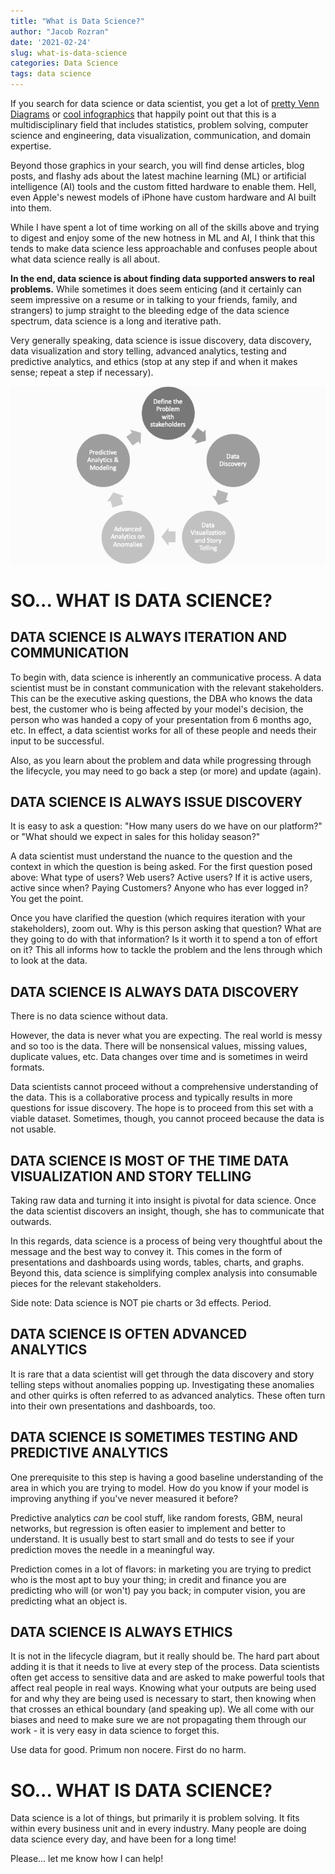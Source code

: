 ```yaml
---
title: "What is Data Science?"
author: "Jacob Rozran"
date: '2021-02-24'
slug: what-is-data-science
categories: Data Science
tags: data science
---
```


If you search for data science or data scientist, you get a lot of 
[pretty Venn Diagrams](https://www.google.com/search?q=data+science+venn+diagram)
or [cool infographics](https://www.google.com/search?q=modern+data+scientist) 
that happily point out that this is a multidisciplinary field that includes 
statistics, problem solving, computer science and engineering, data 
visualization, communication, and domain expertise.  

Beyond those graphics in your search, you will find dense articles, blog posts, 
and flashy ads about the latest machine learning (ML) or artificial 
intelligence (AI) tools and the custom fitted hardware to enable them. Hell, even 
Apple's newest models of iPhone have custom hardware and AI built into them. 

While I have spent a lot of time working on all of the skills above and trying 
to digest and enjoy some of the new hotness in ML and AI, I think that this 
tends to make data science less approachable and confuses people about what data 
science really is all about.

**In the end, data science is about finding data supported answers to real problems.** 
While sometimes it does seem enticing (and it certainly can seem 
impressive on a resume or in talking to your friends, family, and strangers) 
to jump straight to the bleeding edge of the data science spectrum, 
data science is a long and iterative path. 

Very generally speaking, data science is issue discovery, data discovery, data 
visualization and story telling, advanced analytics, testing and predictive 
analytics, and ethics (stop at any step if and when it makes sense; repeat a 
step if necessary).

<p align="center">

![Data Science Lifecycle](ds_lifecycle.png)

</p>

# SO... WHAT IS DATA SCIENCE? 

## DATA SCIENCE IS ALWAYS ITERATION AND COMMUNICATION

To begin with, data science is 
inherently an communicative process. A data scientist must be in constant 
communication with the relevant stakeholders. This can be the executive asking 
questions, the DBA who knows the data best, the customer who is being affected 
by your model's decision, the person who was handed a copy of your presentation 
from 6 months ago, etc. In effect, a data scientist works for all of these 
people and needs their input to be successful. 

Also, as you learn about the problem and data while progressing through the 
lifecycle, you may need to go back a step (or more) and update (again). 

## DATA SCIENCE IS ALWAYS ISSUE DISCOVERY

It is easy to ask a question: "How many users do we have on our platform?" or 
"What should we expect in sales for this holiday season?" 

A data scientist must understand the nuance to the question and the context in 
which the question is being asked. For the first question posed above: What type 
of users? Web users? Active users? If it is active users, active since when? 
Paying Customers? Anyone who has ever logged in? You get the point. 

Once you have clarified the question (which requires iteration with your 
stakeholders), zoom out. Why is this person asking that question? What are they 
going to do with that information? Is it worth it to spend a ton of 
effort on it? This all informs how to tackle the problem and the lens through
which to look at the data. 

## DATA SCIENCE IS ALWAYS DATA DISCOVERY

There is no data science without data. 

However, the data is never what you are expecting. The real world is messy and 
so too is the data. There will be nonsensical values, missing values, duplicate 
values, etc. Data changes over time and is sometimes in weird formats. 

Data scientists cannot proceed without a comprehensive understanding of the 
data. This is a collaborative process and typically results in more questions 
for issue discovery. The hope is to proceed from this set with a viable dataset. 
Sometimes, though, you cannot proceed because the data is not usable. 

## DATA SCIENCE IS MOST OF THE TIME DATA VISUALIZATION AND STORY TELLING

Taking raw data and turning it into insight is pivotal for data science. Once 
the data scientist discovers an insight, though, she has to communicate that 
outwards. 

In this regards, data science is a process of being very thoughtful about the 
message and the best way to convey it. This comes in the form of presentations 
and dashboards using words, tables, charts, and graphs. Beyond this, data 
science is simplifying complex analysis into consumable pieces for the relevant 
stakeholders. 

Side note: Data science is NOT pie charts or 3d effects. Period. 

## DATA SCIENCE IS OFTEN ADVANCED ANALYTICS

It is rare that a data scientist will get through the data discovery and story 
telling steps without anomalies popping up. Investigating these anomalies and 
other quirks is often referred to as advanced analytics. These often turn into 
their own presentations and dashboards, too.

## DATA SCIENCE IS SOMETIMES TESTING AND PREDICTIVE ANALYTICS

One prerequisite to this step is having a good baseline understanding of the 
area in which you are trying to model. How do you know if your model is 
improving anything if you've never measured it before? 

Predictive analytics _can_ be cool stuff, like random forests, GBM, neural 
networks, but regression is often easier to implement and better to understand. 
It is usually best to start small and do tests to see if your prediction moves 
the needle in a meaningful way.

Prediction comes in a lot of flavors: in marketing you are trying to predict 
who is the most apt to buy your thing; in credit and finance you are predicting 
who will (or won't) pay you back; in computer vision, you are predicting what an 
object is. 

## DATA SCIENCE IS ALWAYS ETHICS

It is not in the lifecycle diagram, but it really should be. The hard part about 
adding it is that it needs to live at every step of the process. Data scientists 
often get access to sensitive data and are asked to make powerful tools that 
affect real people in real ways. Knowing what your outputs are being used for 
and why they are being used is necessary to start, then knowing when that 
crosses an ethical boundary (and speaking up). We all come with our biases and 
need to make sure we are not propagating them through our work - it is very easy 
in data science to forget this.

Use data for good. Primum non nocere. First do no harm.

# SO... WHAT IS DATA SCIENCE? 

Data science is a lot of things, but primarily it is problem solving. It fits 
within every business unit and in every industry. Many people are doing data 
science every day, and have been for a long time! 

Please... let me know how I can help!